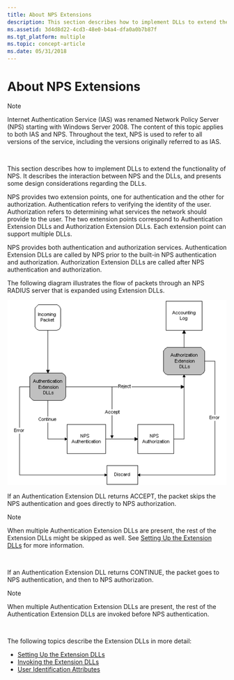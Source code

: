 ```yaml
---
title: About NPS Extensions
description: This section describes how to implement DLLs to extend the functionality of NPS. It describes the interaction between NPS and the DLLs, and presents some design considerations regarding the DLLs.
ms.assetid: 3d4d8d22-4cd3-48e0-b4a4-dfa0a0b7b87f
ms.tgt_platform: multiple
ms.topic: concept-article
ms.date: 05/31/2018
---
```


# About NPS Extensions

> [!Note]  
> Internet Authentication Service (IAS) was renamed Network Policy Server (NPS) starting with Windows Server 2008. The content of this topic applies to both IAS and NPS. Throughout the text, NPS is used to refer to all versions of the service, including the versions originally referred to as IAS.

 

This section describes how to implement DLLs to extend the functionality of NPS. It describes the interaction between NPS and the DLLs, and presents some design considerations regarding the DLLs.

NPS provides two extension points, one for authentication and the other for authorization. Authentication refers to verifying the identity of the user. Authorization refers to determining what services the network should provide to the user. The two extension points correspond to Authentication Extension DLLs and Authorization Extension DLLs. Each extension point can support multiple DLLs.

NPS provides both authentication and authorization services. Authentication Extension DLLs are called by NPS prior to the built-in NPS authentication and authorization. Authorization Extension DLLs are called after NPS authentication and authorization.

The following diagram illustrates the flow of packets through an NPS RADIUS server that is expanded using Extension DLLs.

![nps authentication and authorization process](images/ias03.png)

If an Authentication Extension DLL returns ACCEPT, the packet skips the NPS authentication and goes directly to NPS authorization.

> [!Note]  
> When multiple Authentication Extension DLLs are present, the rest of the Extension DLLs might be skipped as well. See [Setting Up the Extension DLLs](/windows/desktop/Nps/ias-setting-up-the-extension-and-authorization-dlls) for more information.

 

If an Authentication Extension DLL returns CONTINUE, the packet goes to NPS authentication, and then to NPS authorization.

> [!Note]  
> When multiple Authentication Extension DLLs are present, the rest of the Authentication Extension DLLs are invoked before NPS authentication.

 

The following topics describe the Extension DLLs in more detail:

-   [Setting Up the Extension DLLs](/windows/desktop/Nps/ias-setting-up-the-extension-and-authorization-dlls)
-   [Invoking the Extension DLLs](/windows/desktop/Nps/ias-authentication-and-authorization-process)
-   [User Identification Attributes](/windows/desktop/Nps/ias-user-identification-attributes)

 

 
